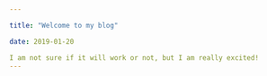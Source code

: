 ```yaml
---

title: "Welcome to my blog"

date: 2019-01-20

I am not sure if it will work or not, but I am really excited!
---
```

